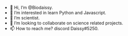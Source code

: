 - 👋 Hi, I’m @Biodaissy.
- 👀 I’m interested in learn Python and Javascript.
- 🌱 I’m scientist.
- 💞️ I’m looking to collaborate on science related projects.
- 📫 How to reach me? discord Daissy#5250.

